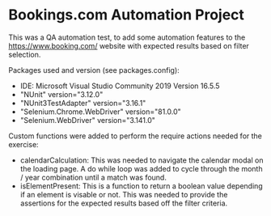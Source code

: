 # Bookings.com Automation Project

This was a QA automation test, to add some automation features to the https://www.booking.com/ website with expected results based on  filter selection. 

Packages used and version (see packages.config):
- IDE: Microsoft Visual Studio Community 2019 Version 16.5.5
- "NUnit" version="3.12.0"
- "NUnit3TestAdapter" version="3.16.1"
- "Selenium.Chrome.WebDriver" version="81.0.0"
- "Selenium.WebDriver" version="3.141.0"

Custom functions were added to perform the require actions needed for the exercise:
- calendarCalculation: This was needed to navigate the calendar modal on the loading page. A do while loop was added to cycle through the month / year combination until a match was found.
- isElementPresent: This is a function to return a boolean value depending if an element is visable or not. This was needed to provide the assertions for the expected results based off the filter criteria. 

